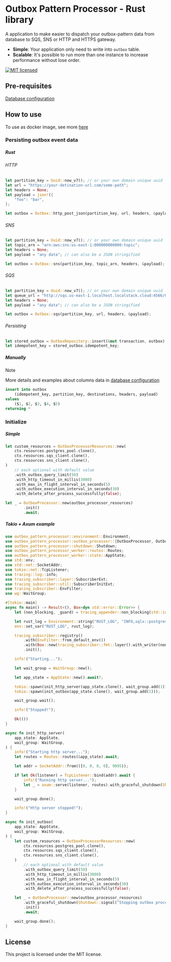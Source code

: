 # Outbox Pattern Processor - Rust library

A application to make easier to dispatch your outbox-pattern data from database to SQS, SNS or HTTP and HTTPS gateway.

* **Simple**: Your application only need to write into `outbox` table.
* **Scalable**: It's possible to run more than one instance to increase performance without lose order.

[![MIT licensed][mit-badge]][mit-url]

[mit-badge]: https://img.shields.io/badge/license-MIT-blue.svg
[mit-url]: https://github.com/deroldo/outbox-pattern-processor/blob/main/LICENSE

## Pre-requisites

[Database configuration](./database/README.md)

## How to use

To use as docker image, see more [here](./worker/README.md)

### Persisting outbox event data

##### Rust

###### HTTP
```rust
let partition_key = Uuid::now_v7(); // or your own domain unique uuid
let url = "https://your-detination-url.com/some-path";
let headers = None;
let payload = json!({
    "foo": "bar",
};

let outbox = Outbox::http_post_json(partition_key, url, headers, &payload); // can also choose for post, put or patch
```

###### SNS
```rust
let partition_key = Uuid::now_v7(); // or your own domain unique uuid
let topic_arn = "arn:aws:sns:us-east-1:000000000000:topic";
let headers = None;
let payload = "any data"; // can also be a JSON stringified

let outbox = Outbox::sns(partition_key, topic_arn, headers, &payload);
```

###### SQS
```rust
let partition_key = Uuid::now_v7(); // or your own domain unique uuid
let queue_url = "http://sqs.us-east-1.localhost.localstack.cloud:4566/000000000000/queue";
let headers = None;
let payload = "any data"; // can also be a JSON stringified

let outbox = Outbox::sqs(partition_key, url, headers, &payload);
```

###### Persisting

```rust
let stored_outbox = OutboxRepository::insert(&mut transaction, outbox).await?;
let idempotent_key = stored_outbox.idempotent_key;
```

##### Manually

> [!NOTE]  
> More details and examples about columns data in [database configuration](../database/README.md)

```sql
insert into outbox
    (idempotent_key, partition_key, destinations, headers, payload)
values
    ($1, $2, $3, $4, $5)
returning *
```

### Initialize

##### Simple
```rust
let custom_resources = OutboxProcessorResources::new(
    ctx.resources.postgres_pool.clone(),
    ctx.resources.sqs_client.clone(),
    ctx.resources.sns_client.clone(),
)
    // each optional with default value
    .with_outbox_query_limit(50)
    .with_http_timeout_in_millis(3000)
    .with_max_in_flight_interval_in_seconds(5) 
    .with_outbox_execution_interval_in_seconds(30)
    .with_delete_after_process_successfully(false);

let _ = OutboxProcessor::new(outbox_processor_resources)
        .init()
        .await;
```

##### Tokio + Axum example

```rust
use outbox_pattern_processor::environment::Environment;
use outbox_pattern_processor::outbox_processor::{OutboxProcessor, OutboxProcessorResources};
use outbox_pattern_processor::shutdown::Shutdown;
use outbox_pattern_processor_worker::routes::Routes;
use outbox_pattern_processor_worker::state::AppState;
use std::env;
use std::net::SocketAddr;
use tokio::net::TcpListener;
use tracing::log::info;
use tracing_subscriber::layer::SubscriberExt;
use tracing_subscriber::util::SubscriberInitExt;
use tracing_subscriber::EnvFilter;
use wg::WaitGroup;

#[tokio::main]
async fn main() -> Result<(), Box<dyn std::error::Error>> {
    let (non_blocking, _guard) = tracing_appender::non_blocking(std::io::stdout());

    let rust_log = Environment::string("RUST_LOG", "INFO,sqlx::postgres::notice=WARN,sqlx::query=WARN");
    env::set_var("RUST_LOG", rust_log);

    tracing_subscriber::registry()
        .with(EnvFilter::from_default_env())
        .with(Box::new(tracing_subscriber::fmt::layer().with_writer(non_blocking)))
        .init();

    info!("Starting...");

    let wait_group = WaitGroup::new();

    let app_state = AppState::new().await?;

    tokio::spawn(init_http_server(app_state.clone(), wait_group.add(1)));
    tokio::spawn(init_outbox(app_state.clone(), wait_group.add(1)));

    wait_group.wait();

    info!("Stopped!");

    Ok(())
}

async fn init_http_server(
    app_state: AppState,
    wait_group: WaitGroup,
) {
    info!("Starting http server...");
    let routes = Routes::routes(&app_state).await;

    let addr = SocketAddr::from(([0, 0, 0, 0], 9095));

    if let Ok(listener) = TcpListener::bind(addr).await {
        info!("Running http server...");
        let _ = axum::serve(listener, routes).with_graceful_shutdown(Shutdown::signal("Stopping http server...")).await;
    }

    wait_group.done();

    info!("Http server stopped!");
}

async fn init_outbox(
    app_state: AppState,
    wait_group: WaitGroup,
) {
    let custom_resources = OutboxProcessorResources::new(
        ctx.resources.postgres_pool.clone(),
        ctx.resources.sqs_client.clone(),
        ctx.resources.sns_client.clone(),
    )
        // each optional with default value
        .with_outbox_query_limit(50)
        .with_http_timeout_in_millis(3000)
        .with_max_in_flight_interval_in_seconds(5)
        .with_outbox_execution_interval_in_seconds(30)
        .with_delete_after_process_successfully(false);

    let _ = OutboxProcessor::new(outbox_processor_resources)
        .with_graceful_shutdown(Shutdown::signal("Stopping outbox processor..."))
        .init()
        .await;

    wait_group.done();
}

```

## License
This project is licensed under the MIT license.